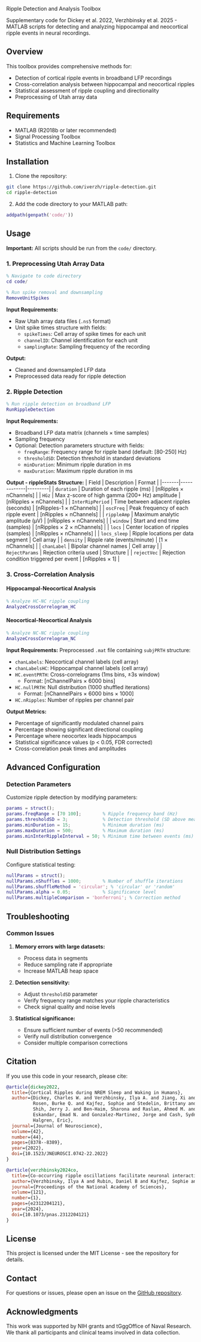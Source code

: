 Ripple Detection and Analysis Toolbox

Supplementary code for 
Dickey et al. 2022, Verzhbinsky et al. 2025 - MATLAB scripts for detecting and analyzing hippocampal and neocortical ripple events in neural recordings.

## Overview

This toolbox provides comprehensive methods for:
- Detection of cortical  ripple events in broadband LFP recordings
- Cross-correlation analysis between hippocampal and neocortical ripples
- Statistical assessment of ripple coupling and directionality
- Preprocessing of Utah array data

## Requirements

- MATLAB (R2018b or later recommended)
- Signal Processing Toolbox
- Statistics and Machine Learning Toolbox

## Installation

1. Clone the repository:
```bash
git clone https://github.com/iverzh/ripple-detection.git
cd ripple-detection
```

2. Add the code directory to your MATLAB path:
```matlab
addpath(genpath('code/'))
```

## Usage

**Important:** All scripts should be run from the `code/` directory.

### 1. Preprocessing Utah Array Data

```matlab
% Navigate to code directory
cd code/

% Run spike removal and downsampling
RemoveUnitSpikes
```

**Input Requirements:**
- Raw Utah array data files (`.ns5` format)
- Unit spike times structure with fields:
  - `spikeTimes`: Cell array of spike times for each unit
  - `channelID`: Channel identification for each unit
  - `samplingRate`: Sampling frequency of the recording

**Output:**
- Cleaned and downsampled LFP data
- Preprocessed data ready for ripple detection

### 2. Ripple Detection

```matlab
% Run ripple detection on broadband LFP
RunRippleDetection
```

**Input Requirements:**
- Broadband LFP data matrix (channels × time samples)
- Sampling frequency
- Optional: Detection parameters structure with fields:
  - `freqRange`: Frequency range for ripple band (default: [80-250] Hz)
  - `thresholdSD`: Detection threshold in standard deviations
  - `minDuration`: Minimum ripple duration in ms
  - `maxDuration`: Maximum ripple duration in ms

**Output - rippleStats Structure:**
| Field | Description | Format |
|-------|-------------|---------|
| `duration` | Duration of each ripple (ms) | [nRipples × nChannels] |
| `HGz` | Max z-score of high gamma (200+ Hz) amplitude | [nRipples × nChannels] |
| `InterRipPeriod` | Time between adjacent ripples (seconds) | [nRipples-1 × nChannels] |
| `oscFreq` | Peak frequency of each ripple event | [nRipples × nChannels] |
| `rippleAmp` | Maximum analytic amplitude (μV) | [nRipples × nChannels] |
| `window` | Start and end time (samples) | [nRipples × 2 × nChannels] |
| `locs` | Center location of ripples (samples) | [nRipples × nChannels] |
| `locs_sleep` | Ripple locations per data segment | Cell array |
| `density` | Ripple rate (events/minute) | [1 × nChannels] |
| `chanLabel` | Bipolar channel names | Cell array |
| `RejectParams` | Rejection criteria used | Structure |
| `rejectVec` | Rejection condition triggered per event | [nRipples × 1] |

### 3. Cross-Correlation Analysis

#### Hippocampal-Neocortical Analysis
```matlab
% Analyze HC-NC ripple coupling
AnalyzeCrossCorrelogram_HC
```

#### Neocortical-Neocortical Analysis
```matlab
% Analyze NC-NC ripple coupling
AnalyzeCrossCorrelogram_NC
```

**Input Requirements:**
Preprocessed `.mat` file containing `subjPRTH` structure:
- `chanLabels`: Neocortical channel labels (cell array)
- `chanLabelsHC`: Hippocampal channel labels (cell array)
- `HC.eventPRTH`: Cross-correlograms (1ms bins, ±3s window)
  - Format: [nChannelPairs × 6000 bins]
- `HC.nullPRTH`: Null distribution (1000 shuffled iterations)
  - Format: [nChannelPairs × 6000 bins × 1000]
- `HC.nRipples`: Number of ripples per channel pair

**Output Metrics:**
- Percentage of significantly modulated channel pairs
- Percentage showing significant directional coupling
- Percentage where neocortex leads hippocampus
- Statistical significance values (p < 0.05, FDR corrected)
- Cross-correlation peak times and amplitudes

## Advanced Configuration

### Detection Parameters

Customize ripple detection by modifying parameters:

```matlab
params = struct();
params.freqRange = [70 100];        % Ripple frequency band (Hz)
params.thresholdSD = 3;             % Detection threshold (SD above mean)
params.minDuration = 15;            % Minimum duration (ms)
params.maxDuration = 500;           % Maximum duration (ms)
params.minInterRippleInterval = 50; % Minimum time between events (ms)
```

### Null Distribution Settings

Configure statistical testing:

```matlab
nullParams = struct();
nullParams.nShuffles = 1000;        % Number of shuffle iterations
nullParams.shuffleMethod = 'circular'; % 'circular' or 'random'
nullParams.alpha = 0.05;            % Significance level
nullParams.multipleComparison = 'bonferroni'; % Correction method
```

## Troubleshooting

### Common Issues

1. **Memory errors with large datasets:**
   - Process data in segments
   - Reduce sampling rate if appropriate
   - Increase MATLAB heap space

2. **Detection sensitivity:**
   - Adjust `thresholdSD` parameter
   - Verify frequency range matches your ripple characteristics
   - Check signal quality and noise levels

3. **Statistical significance:**
   - Ensure sufficient number of events (>50 recommended)
   - Verify null distribution convergence
   - Consider multiple comparison corrections

## Citation

If you use this code in your research, please cite:

```bibtex
@article{dickey2022,
  title={Cortical Ripples during NREM Sleep and Waking in Humans},
  author={Dickey, Charles W. and Verzhbinsky, Ilya A. and Jiang, Xi and 
          Rosen, Burke Q. and Kajfez, Sophie and Stedelin, Brittany and 
          Shih, Jerry J. and Ben-Haim, Sharona and Raslan, Ahmed M. and 
          Eskandar, Emad N. and Gonzalez-Martinez, Jorge and Cash, Sydney S. and 
          Halgren, Eric},
  journal={Journal of Neuroscience},
  volume={42},
  number={44},
  pages={8378--8389},
  year={2022},
  doi={10.1523/JNEUROSCI.0742-22.2022}
}

@article{verzhbinsky2024co,
  title={Co-occurring ripple oscillations facilitate neuronal interactions between cortical locations in humans},
  author={Verzhbinsky, Ilya A and Rubin, Daniel B and Kajfez, Sophie and Bu, Yiting and Kelemen, Jessica N and Kapitonava, Anastasia and Williams, Ziv M and Hochberg, Leigh R and Cash, Sydney S and Halgren, Eric},
  journal={Proceedings of the National Academy of Sciences},
  volume={121},
  number={1},
  pages={e2312204121},
  year={2024},
  doi={10.1073/pnas.2312204121}
}
```

## License

This project is licensed under the MIT License - see the repository for details.

## Contact

For questions or issues, please open an issue on the [GitHub repository](https://github.com/iverzh/ripple-detection/issues).

## Acknowledgments

This work was supported by NIH grants and tGggOffice of Naval Research. We thank all participants and clinical teams involved in data collection.
